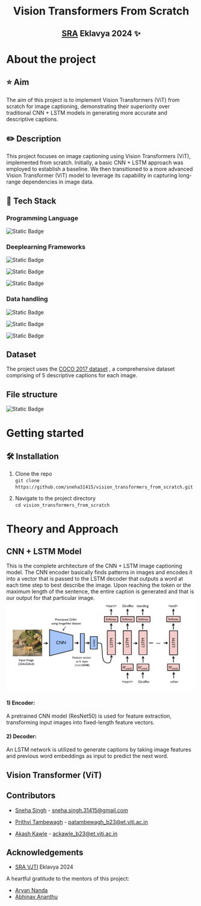 <p>
<h1 align = "center" > <strong>Vision Transformers From Scratch</strong> <br></h1>

<h2 align = "center">

</p>

[SRA](https://www.sravjti.in/) Eklavya 2024 ✨<br></h2>

<!-- ABOUT PROJECT -->
# About the project
## ⭐ Aim
The aim of this project is to implement Vision Transformers (ViT) from scratch for image captioning, demonstrating their superiority over traditional CNN + LSTM models in generating more accurate and descriptive captions. 

## ✏️ Description
This project focuses on image captioning using Vision Transformers (ViT), implemented from scratch. Initially, a basic CNN + LSTM approach was employed to establish a baseline. We then transitioned to a more advanced Vision Transformer (ViT) model to leverage its capability in capturing long-range dependencies in image data.

## 🤖 Tech Stack
### Programming Language
 ![Static Badge](https://img.shields.io/badge/Python-white?style=for-the-badge&logo=python&labelColor=black&color=%5C)

### Deeplearning Frameworks
![Static Badge](https://img.shields.io/badge/Pytorch-orange?style=for-the-badge&logo=pytorch&labelColor=black)

![Static Badge](https://img.shields.io/badge/Tensorflow-orange?style=for-the-badge&logo=Tensorflow&labelColor=black)

![Static Badge](https://img.shields.io/badge/Keras-orange?style=for-the-badge&logo=Keras&labelColor=black)

### Data handling
![Static Badge](https://img.shields.io/badge/Numpy-blue?style=for-the-badge&logo=Numpy&labelColor=black)

![Static Badge](https://img.shields.io/badge/Pandas-blue?style=for-the-badge&logo=Pandas&labelColor=black)

![Static Badge](https://img.shields.io/badge/OpenCV-blue?style=for-the-badge&logo=OpenCV&labelColor=black)

## Dataset
The project uses the [COCO 2017 dataset](https://www.kaggle.com/datasets/awsaf49/coco-2017-dataset) , a comprehensive dataset comprising of 5 descriptive captions for each image.<br>


## File structure
![Static Badge](https://img.shields.io/badge/coming%20soon-red?style=flat-square)



<!-- GETTING STARTED -->
# Getting started
## 🛠 Installation
1) Clone the repo<br>
`git clone https://github.com/sneha31415/vision_transformers_from_scratch.git`

2) Navigate to the project directory<br>
`cd vision_transformers_from_scratch` 

<!-- THEORY AND APPROACH -->
# Theory and Approach
## CNN + LSTM Model
This is the complete architecture of the CNN + LSTM image captioning model. The CNN encoder basically finds patterns in images and encodes it into a vector that is passed to the LSTM decoder that outputs a word at each time step to best describe the image. Upon reaching the <end> token or the maximum length of the sentence, the entire caption is generated and that is our output for that particular image.
![cnn+lstm model](assets/image_capt_cnn+lstm.png)

#### 1) Encoder: 
A pretrained CNN model (ResNet50) is used for feature extraction, transforming input images into fixed-length feature vectors.
#### 2) Decoder: 
An LSTM network is utilized to generate captions by taking image features and previous word embeddings as input to predict the next word.


## Vision Transformer (ViT) 



<!-- ### 🚀 Project Description 
Transformers are state-of-the-art (SOTA) model architectures, with models like GPT, BERT, T5, XLNet, and RoBERTa excelling in natural language processing tasks such as understanding, generation, and translation.

---

#### An Image is Worth 16x16 Words 

Despite their success in NLP, the use of Transformers in computer vision (CV) is still emerging. This project aims to explore the Transformer architecture for CV applications:

1. **Introduction to Deep Learning Models** :
   - Basics of naive deep-learning models.

2. **Sequential Data Processing** :
   - Using RNNs and LSTMs.

3. **Vision Transformers** :
   - Understanding and implementation.

4. **Image Captioning Model** :
   - Generating descriptive captions for images.
 -->

## Contributors

- [Sneha Singh](https://github.com/sneha31415) - sneha.singh.31415@gmail.com

- [Prithvi Tambewagh](https://github.com/rkt-1597) - patambewagh_b23@et.vjti.ac.in

- [Akash Kawle](https://github.com/shinymack) - ackawle_b23@et.vjti.ac.in

## Acknowledgements 
- [SRA VJTI](https://www.sravjti.in/) Eklavya 2024
  
A heartful gratitude to the mentors of this project:
- [Aryan Nanda](https://github.com/AryanNanda17)
- [Abhinav Ananthu](https://github.com/Herculoxz)
  <br/>


